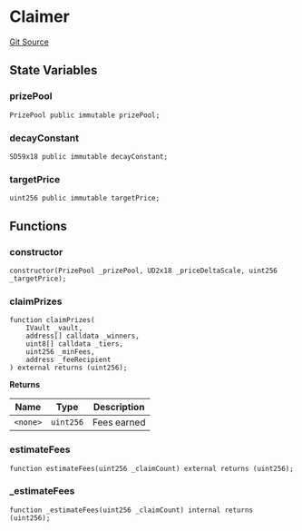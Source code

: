 # Claimer
[Git Source](https://github.com/GenerationSoftware/pt-v5-claimer/blob/main/src/Claimer.sol)


## State Variables
### prizePool

```solidity
PrizePool public immutable prizePool;
```


### decayConstant

```solidity
SD59x18 public immutable decayConstant;
```


### targetPrice

```solidity
uint256 public immutable targetPrice;
```


## Functions
### constructor


```solidity
constructor(PrizePool _prizePool, UD2x18 _priceDeltaScale, uint256 _targetPrice);
```

### claimPrizes


```solidity
function claimPrizes(
    IVault _vault,
    address[] calldata _winners,
    uint8[] calldata _tiers,
    uint256 _minFees,
    address _feeRecipient
) external returns (uint256);
```
**Returns**

|Name|Type|Description|
|----|----|-----------|
|`<none>`|`uint256`|Fees earned|


### estimateFees


```solidity
function estimateFees(uint256 _claimCount) external returns (uint256);
```

### _estimateFees


```solidity
function _estimateFees(uint256 _claimCount) internal returns (uint256);
```

